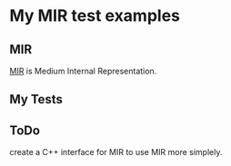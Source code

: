 # My MIR test examples

## MIR

[MIR](https://github.com/vnmakarov/mir) is Medium Internal Representation.


## My Tests


## ToDo

create a C++ interface for MIR to use MIR more simplely.

